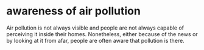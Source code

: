 # awareness of air pollution

Air pollution is not always visible and people are not always capable of perceiving it inside their homes.
Nonetheless, either because of the news or by looking at it from afar, people are often aware that pollution is there. 